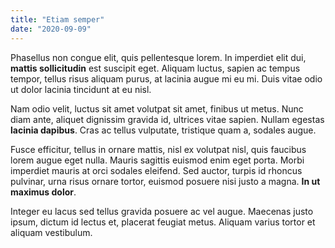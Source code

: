 ```yaml
---
title: "Etiam semper"
date: "2020-09-09"
---
```


Phasellus non congue elit, quis pellentesque lorem. In imperdiet elit dui, **mattis sollicitudin** est suscipit eget. Aliquam luctus, sapien ac tempus tempor, tellus risus aliquam purus, at lacinia augue mi eu mi. Duis vitae odio ut dolor lacinia tincidunt at eu nisl.

Nam odio velit, luctus sit amet volutpat sit amet, finibus ut metus. Nunc diam ante, aliquet dignissim gravida id, ultrices vitae sapien. Nullam egestas **lacinia dapibus**. Cras ac tellus vulputate, tristique quam a, sodales augue.

Fusce efficitur, tellus in ornare mattis, nisl ex volutpat nisl, quis faucibus lorem augue eget nulla. Mauris sagittis euismod enim eget porta. Morbi imperdiet mauris at orci sodales eleifend. Sed auctor, turpis id rhoncus pulvinar, urna risus ornare tortor, euismod posuere nisi justo a magna. **In ut maximus dolor**.

Integer eu lacus sed tellus gravida posuere ac vel augue. Maecenas justo ipsum, dictum id lectus et, placerat feugiat metus. Aliquam varius tortor et aliquam vestibulum.
